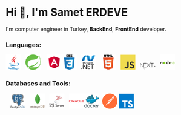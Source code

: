 <h1>Hi 👋, I&#39;m Samet ERDEVE</h1>

<p>I&#39;m computer engineer in Turkey, <strong>BackEnd</strong>, <strong>FrontEnd</strong> developer.</p>



<h3>Languages:</h3>

<p><a href="https://www.java.com" target="_blank"><img alt="java" src="https://github.com/erdeve/erdeve/blob/main/languages_icon/java.svg" width="40" /></a>&nbsp;&nbsp;&nbsp;<a href="https://spring.io/" target="_blank"><img alt="spring" src="https://github.com/erdeve/erdeve/blob/main/languages_icon/spring.svg" width="40" /></a>&nbsp;&nbsp;&nbsp;&nbsp;<a href="https://angular.io" target="_blank"><img alt="angular" src="https://github.com/erdeve/erdeve/blob/main/languages_icon/angular.svg" width="40" /></a><a href="https://www.w3schools.com/css/" target="_blank"><img alt="css3" src="https://github.com/erdeve/erdeve/blob/main/languages_icon/css3.svg" width="40" /></a>&nbsp;&nbsp;&nbsp;<a href="https://dotnet.microsoft.com/" target="_blank"><img alt="dotnet" src="https://github.com/erdeve/erdeve/blob/main/languages_icon/dotnet.svg" width="40" /></a>&nbsp;&nbsp;&nbsp;<a href="https://www.w3.org/html/" target="_blank"><img alt="html5" src="https://github.com/erdeve/erdeve/blob/main/languages_icon/html5.svg" width="40" /></a>&nbsp;&nbsp;&nbsp;<a href="https://developer.mozilla.org/en-US/docs/Web/JavaScript" target="_blank"><img alt="javascript" src="https://github.com/erdeve/erdeve/blob/main/languages_icon/javascript.svg" width="40" /></a>&nbsp;&nbsp;&nbsp;<a href="https://nextjs.org/" target="_blank"><img alt="nextjs" src="https://github.com/erdeve/erdeve/blob/main/languages_icon/nextjs.svg" width="40" /></a>&nbsp;&nbsp;&nbsp;<a href="https://nodejs.org" target="_blank"><img alt="nodejs" src="https://github.com/erdeve/erdeve/blob/main/languages_icon/nodejs.svg" width="40" /></a>&nbsp;</p>

<h3>Databases and Tools:</h3>

<p>&nbsp;&nbsp;&nbsp;<a href="https://www.postgresql.org" target="_blank"><img alt="postgresql" src="https://github.com/erdeve/erdeve/blob/main/databases_and_tools/postgresql.svg" width="40" /></a>&nbsp; &nbsp;<a href="https://www.mongodb.com/" target="_blank"><img alt="mongodb" src="https://github.com/erdeve/erdeve/blob/main/databases_and_tools/mongodb.svg" width="40" /></a>&nbsp;&nbsp;&nbsp;<a href="https://www.microsoft.com/en-us/sql-server" target="_blank"><img alt="mssql" src="https://github.com/erdeve/erdeve/blob/main/databases_and_tools/sqlserver.svg" width="40" /></a>&nbsp;&nbsp;&nbsp;<a href="https://www.oracle.com/" target="_blank"><img alt="oracle" src="https://github.com/erdeve/erdeve/blob/main/databases_and_tools/oracle.svg" width="40" /></a><a href="https://www.docker.com/" target="_blank"><img alt="docker" src="https://github.com/erdeve/erdeve/blob/main/databases_and_tools/docker.svg" width="40" /></a>&nbsp;&nbsp;<a href="https://postman.com" target="_blank"><img alt="postman" src="https://github.com/erdeve/erdeve/blob/main/databases_and_tools/postman.svg" width="40" /></a>&nbsp<a href="https://www.typescriptlang.org/" target="_blank"><img alt="typescript" src="https://github.com/erdeve/erdeve/blob/main/databases_and_tools/typescript.svg" width="40" /></a></p>

<p>&nbsp;</p>
